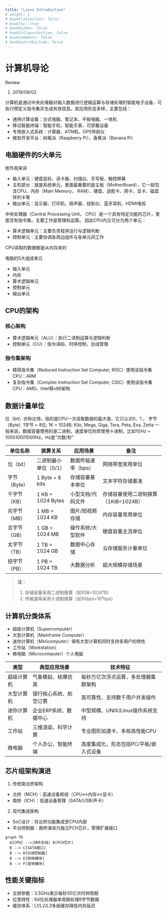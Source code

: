 ```yaml
---
title: "Linux Introduction"
# weight: 1
# bookFlatSection: false
# bookToc: true
# bookHidden: false
# bookCollapseSection: false
# bookComments: false
# bookSearchExclude: false
---
```


# 计算机导论

Review

1. 2019/08/02

计算机是通过中央处理器对输入数据进行逻辑运算与存储处理的智能电子设备，可执行预定义指令集并生成有效信息。其应用形态多样，主要包括：

- 通用计算设备：台式电脑、笔记本、平板电脑、一体机
- 移动智能终端：智能手机、智能手表、可穿戴设备
- 专用嵌入式系统：计算器、ATM机、GPS导航仪
- 微型开发平台：树莓派（Raspberry Pi）、香蕉派（Banana Pi）

## 电脑硬件的5大单元

依外观来讲

- 输入单元：键盘鼠标、读卡器、扫描仪、手写板、触控屏幕
- 主机部分：就是系统单元，里面最重要的是主板（MotherBoard），它一般包含CPU、内存（Main Memory， RAM）、硬盘、适配卡、网卡、显卡、磁盘阵列卡等
- 输出单元：显示器、打印机、扬声器、投影仪、蓝牙耳机、HDMI电视

中央处理器（Central Processing Unit， CPU）是一个具有特定功能的芯片，里面含有指令集。主要工作是管理和运算。
因此CPU内又可分为两个单元：

- 算术逻辑单元：主要负责程序运行与逻辑判断
- 控制单元：主要协调各周边组件与各单元间工作

CPU读取的数据都是从内存来的

电脑的5大组成单元

- 输入单元
- 内存
- 算术逻辑单元
- 控制单元
- 输出单元

## CPU的架构

### 核心架构

- 算术逻辑单元（ALU）：执行二进制运算与逻辑判断
- 控制单元（CU）：指令译码、时序控制、总线管理

### 指令集架构

- 精简指令集（Reduced Instruction Set Computer, RISC）使用该指令集CPU：ARM
- 复杂指令集（Complex Instruction Set Computer, CISC）使用该指令集CPU：AMD、Intel等x86架构

## 数据计量单位

位（bit）亦称比特，指的是CPU一次读取数据的最大值，它只认识0、1 。
字节（Byte）1字节 = 8位; 1K = 1024B;
Kilo, Mega, Giga, Tera, Peta, Exa, Zetta
一般来说，数据容量使用的是二进制，速度单位则常使用十进制，比如1GHz = 1000*1000*1000Hz。Hz是“次数/秒”

| 单位名称      | 换算关系                     | 应用场景                | 备注                                  |
|---------------|------------------------------|-------------------------|---------------------------------------|
| 位（bit）     | 二进制最小单位（0/1）        | 数据传输速率（bps）     | 网络带宽常用单位                      |
| 字节（Byte）  | 1 Byte = 8 bits              | 存储容量基本单位        | 文本字符存储基准                      |
| 千字节（KB）  | 1 KB = 1024 Bytes            | 小型文档/代码文件       | 存储容量使用二进制换算（1KiB=1024B）  |
| 兆字节（MB）  | 1 MB = 1024 KB              | 图片/短视频存储         | 内存容量常用单位                      |
| 吉字节（GB）  | 1 GB = 1024 MB              | 操作系统/大型软件       | 硬盘容量主流单位                      |
| 太字节（TB）  | 1 TB = 1024 GB              | 数据中心存储           | 云存储服务计量单位                    |
| 拍字节（PB）  | 1 PB = 1024 TB              | 大数据分析             | 超大规模存储场景                      |

> **注**：  
>
> 1. 存储容量采用二进制换算（如1GB=1024³B）  
> 2. 传输速率采用十进制换算（如1Gbps=10⁹bps）

## 计算机分类体系

- 超级计算机（Supercomputer）
- 大型计算机（Mainframe Computer）
- 迷你计算机（Minicomputer）保有大型计算机同时支持多用户的特性
- 工作站（Workstation）
- 微电脑（Microcomputer）个人电脑

| 类型             | 典型应用场景                 | 技术特征                              |
|------------------|-----------------------------|---------------------------------------|
| 超级计算机       | 气象模拟、核爆仿真           | 每秒万亿次浮点运算，多处理器集群架构  |
| 大型计算机       | 银行核心系统、航空订票       | 高可靠性、支持数千用户并发操作        |
| 迷你计算机       | 企业ERP系统、数据中心        | 中型规模、UNIX/Linux操作系统支持      |
| 工作站           | 三维渲染、科学计算           | 专业图形加速卡、多核高性能CPU         |
| 微电脑           | 个人办公、智能终端           | 高度集成化，形态包括PC/平板/嵌入式设备 |

## 芯片组架构演进

1. 传统南北桥架构

- 北桥（MCH）：高速设备枢纽（CPU↔内存↔显卡）
- 南桥（ICH）：低速设备管理（SATA/USB/声卡）

2. 现代集成架构

- SoC设计：将北桥功能集成至CPU内部
- 平台控制器：南桥演进为独立PCH芯片，管理扩展接口

```mermaid
graph TD
  A[CPU] -->|DMI总线| B(PCH芯片)
  B --> C[SATA接口]
  B --> D[USB控制器]
  B --> E[网络模块]
  B --> F[音频模块]
```

## 性能关键指标

- 主频参数：3.5GHz表示每秒35亿次时钟周期
- 位宽特性：64位处理器单周期处理8字节数据
- 缓存体系：L1/L2/L3多级缓存降低内存延迟
